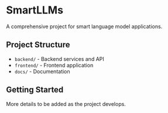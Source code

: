 # SmartLLMs

A comprehensive project for smart language model applications.

## Project Structure

- `backend/` - Backend services and API
- `frontend/` - Frontend application
- `docs/` - Documentation

## Getting Started

More details to be added as the project develops. 